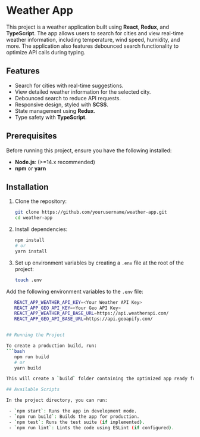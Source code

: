 # Weather App

This project is a weather application built using **React**, **Redux**, and **TypeScript**. The app allows users to search for cities and view real-time weather information, including temperature, wind speed, humidity, and more. The application also features debounced search functionality to optimize API calls during typing.

## Features

- Search for cities with real-time suggestions.
- View detailed weather information for the selected city.
- Debounced search to reduce API requests.
- Responsive design, styled with **SCSS**.
- State management using **Redux**.
- Type safety with **TypeScript**.

## Prerequisites

Before running this project, ensure you have the following installed:

- **Node.js**: (>=14.x recommended)
- **npm** or **yarn**

## Installation

1. Clone the repository:
   ```bash
   git clone https://github.com/yourusername/weather-app.git
   cd weather-app

2. Install dependencies:
   ```bash
   npm install
   # or
   yarn install

3. Set up environment variables by creating a `.env` file at the root of the project:
   ```bash
   touch .env

 Add the following environment variables to the `.env` file:  
```bash
   REACT_APP_WEATHER_API_KEY=<Your Weather API Key>
   REACT_APP_GEO_API_KEY=<Your Geo API Key>
   REACT_APP_WEATHER_API_BASE_URL=https://api.weatherapi.com/
   REACT_APP_GEO_API_BASE_URL=https://api.geoapify.com/


## Running the Project

To create a production build, run:
```bash
   npm run build
   # or
   yarn build

This will create a `build` folder containing the optimized app ready for deployment.

## Available Scripts

In the project directory, you can run:

 - `npm start`: Runs the app in development mode.
 - `npm run build`: Builds the app for production.
 - `npm test`: Runs the test suite (if implemented).
 - `npm run lint`: Lints the code using ESLint (if configured).
